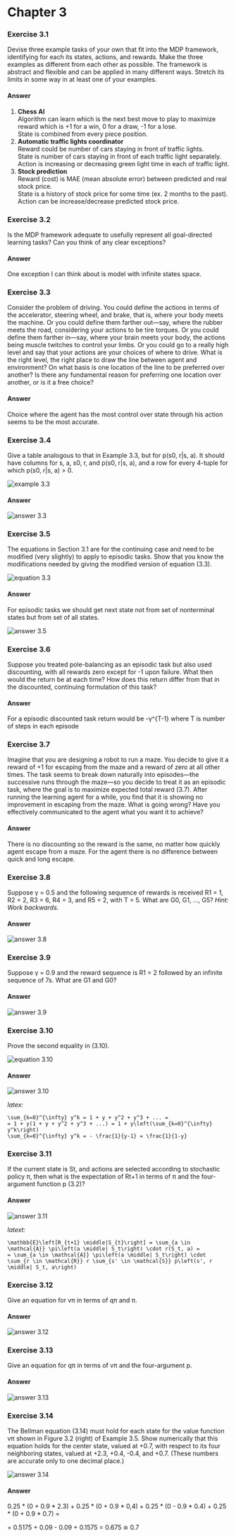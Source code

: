 # Chapter 3

### Exercise 3.1
Devise three example tasks of your own that fit into the MDP framework,
identifying for each its states, actions, and rewards. Make the three examples as different
from each other as possible. The framework is abstract and flexible and can be applied in
many different ways. Stretch its limits in some way in at least one of your examples.
#### Answer 
1. **Chess AI**  
  Algorithm can learn which is the next best move to play to maximize reward which is +1 for a win, 0 for a draw, -1 for a lose.  
  State is combined from every piece position.
2. **Automatic traffic lights coordinator**  
  Reward could be number of cars staying in front of traffic lights.  
  State is number of cars staying in front of each traffic light separately.  
  Action is increasing or decreasing green light time in each of traffic light.
3. **Stock prediction**  
  Reward (cost) is MAE (mean absolute error) between predicted and real stock price.  
  State is a history of stock price for some time (ex. 2 months to the past).  
  Action can be increase/decrease predicted stock price.

### Exercise 3.2
Is the MDP framework adequate to usefully represent all goal-directed
learning tasks? Can you think of any clear exceptions?
#### Answer
One exception I can think about is model with infinite states space.

### Exercise 3.3
Consider the problem of driving. You could define the actions in terms of
the accelerator, steering wheel, and brake, that is, where your body meets the machine.
Or you could define them farther out—say, where the rubber meets the road, considering
your actions to be tire torques. Or you could define them farther in—say, where your
brain meets your body, the actions being muscle twitches to control your limbs. Or you
could go to a really high level and say that your actions are your choices of where to drive.
What is the right level, the right place to draw the line between agent and environment?
On what basis is one location of the line to be preferred over another? Is there any
fundamental reason for preferring one location over another, or is it a free choice?
#### Answer
Choice where the agent has the most control over state through his action seems to be the most accurate.

### Exercise 3.4
Give a table analogous to that in Example 3.3, but for p(s0, r|s, a). It should have columns for s, a, s0, r, and p(s0, r|s, a), and a row for every 4-tuple for which p(s0, r|s, a) > 0.

![example 3.3](assets/answer-003_04_01.jpg)

#### Answer 
![answer 3.3](assets/answer-003_04_02.jpg)

### Exercise 3.5
The equations in Section 3.1 are for the continuing case and need to be
modified (very slightly) to apply to episodic tasks. Show that you know the modifications
needed by giving the modified version of equation (3.3).

![equation 3.3](assets/answer-003_05_02.jpg)

#### Answer
For episodic tasks we should get next state not from set of nonterminal states but from set of all states.

![answer 3.5](assets/answer-003_05_01.jpg)

### Exercise 3.6
Suppose you treated pole-balancing as an episodic task but also used
discounting, with all rewards zero except for -1 upon failure. What then would the
return be at each time? How does this return differ from that in the discounted, continuing
formulation of this task?

#### Answer
For a episodic discounted task return would be -γ^{T-1} where T is number of steps in each episode

### Exercise 3.7
Imagine that you are designing a robot to run a maze. You decide to give it a
reward of +1 for escaping from the maze and a reward of zero at all other times. The task
seems to break down naturally into episodes—the successive runs through the maze—so
you decide to treat it as an episodic task, where the goal is to maximize expected total
reward (3.7). After running the learning agent for a while, you find that it is showing
no improvement in escaping from the maze. What is going wrong? Have you effectively
communicated to the agent what you want it to achieve?

#### Answer 
There is no discounting so the reward is the same, no matter how quickly agent escape from a maze.
For the agent there is no difference between quick and long escape.

### Exercise 3.8
Suppose γ = 0.5 and the following sequence of rewards is received R1 = 1, R2 = 2, R3 = 6, R4 = 3, and R5 = 2, with T = 5. What are G0, G1, ..., G5? *Hint: Work backwards.*

#### Answer
![answer 3.8](assets/answer-003_08_01.jpg)

### Exercise 3.9
Suppose γ = 0.9 and the reward sequence is R1 = 2 followed by an infinite
sequence of 7s. What are G1 and G0?

#### Answer
![answer 3.9](assets/answer-003_09_01.jpg)

### Exercise 3.10
Prove the second equality in (3.10).

![equation 3.10](assets/answer-003_10_02.jpg)

#### Answer

![answer 3.10](assets/answer-003_10_01.jpg)

*latex:*
```
\sum_{k=0}^{\infty} y^k = 1 + y + y^2 + y^3 + ... =     
= 1 + y(1 + y + y^2 + y^3 + ...) = 1 + y\left(\sum_{k=0}^{\infty} y^k\right)    
\sum_{k=0}^{\infty} y^k = - \frac{1}{y-1} = \frac{1}{1-y}   
```

### Exercise 3.11
If the current state is St, and actions are selected according to stochastic
policy π, then what is the expectation of Rt+1 in terms of π and the four-argument
function p (3.2)?

#### Answer

![answer 3.11](assets/answer-003_11_01.png)

*latext:*

```
\mathbb{E}\left[R_{t+1} \middle|S_{t}\right] = \sum_{a \in \mathcal{A}} \pi\left(a \middle| S_t\right) \cdot r(S_t, a) =
= \sum_{a \in \mathcal{A}} \pi\left(a \middle| S_t\right) \cdot \sum_{r \in \mathcal{R}} r \sum_{s' \in \mathcal{S}} p\left(s', r \middle| S_t, a\right)
```
### Exercise 3.12
Give an equation for vπ in terms of qπ and π.

#### Answer

![answer 3.12](assets/answer-003_12_01.png)

### Exercise 3.13
Give an equation for qπ in terms of vπ and the four-argument p.

#### Answer

![answer 3.13](assets/answer-003_13_01.png)

### Exercise 3.14
The Bellman equation (3.14) must hold for each state for the value function
vπ shown in Figure 3.2 (right) of Example 3.5. Show numerically that this equation holds
for the center state, valued at +0.7, with respect to its four neighboring states, valued at
+2.3, +0.4, -0.4, and +0.7. (These numbers are accurate only to one decimal place.)

![answer 3.14](assets/answer-003_14_01.png)

#### Answer

0.25 * (0 + 0.9 * 2.3) + 0.25 * (0 + 0.9 * 0,4) + 0.25 * (0 - 0.9 * 0.4) + 0.25 * (0 + 0.9 * 0.7) = 

= 0.5175 + 0.09 - 0.09 + 0.1575 = 0.675 ≅ 0.7
